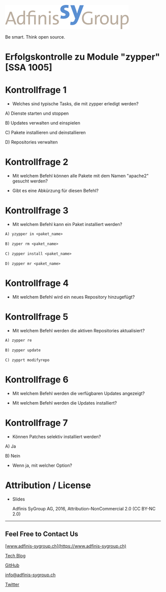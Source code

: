 ![](pics_2/adfinis_sygroup_logo.png)

Be smart. Think open source.

# Erfolgskontrolle zu Module "zypper" [SSA 1005]

# Kontrollfrage 1

* Welches sind typische Tasks, die mit zypper erledigt werden?

A) Dienste starten und stoppen

B) Updates verwalten und einspielen

C) Pakete installieren und deinstallieren

D) Repositories verwalten

# Kontrollfrage 2

* Mit welchem Befehl können alle Pakete mit dem Namen "apache2" gesucht werden?

* Gibt es eine Abkürzung für diesen Befehl?

# Kontrollfrage 3

* Mit welchem Befehl kann ein Paket installiert werden?

```
A) yzypper in <paket_name>

B) zyper rm <paket_name>

C) zypper install <paket_name>

D) zypper mr <paket_name>
```

# Kontrollfrage 4

* Mit welchem Befehl wird ein neues Repository hinzugefügt?

# Kontrollfrage 5

* Mit welchem Befehl werden die aktiven Repositories aktualisiert?

```
A) zypper re

B) zypper update

C) zypprt modifyrepo
```

# Kontrollfrage 6

* Mit welchem Befehl werden die verfügbaren Updates angezeigt?

* Mit welchem Befehl werden die Updates installiert?

# Kontrollfrage 7

* Können Patches selektiv installiert werden?

A) Ja

B) Nein

* Wenn ja, mit welcher Option?

# Attribution / License

* Slides

  Adfinis SyGroup AG, 2016, Attribution-NonCommercial 2.0 (CC BY-NC 2.0)

---

## Feel Free to Contact Us

[www.adfinis-sygroup.ch](https://www.adfinis-sygroup.ch)

[Tech Blog](https://www.adfinis-sygroup.ch/blog)

[GitHub](https://github.com/adfinis-sygroup)

<info@adfinis-sygroup.ch>

[Twitter](https://twitter.com/adfinissygroup)
